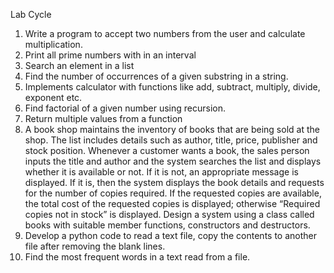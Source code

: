 Lab Cycle

1. Write a program to accept two numbers from the user and calculate multiplication.
2. Print all prime numbers with in an interval
3. Search an element in a list
4. Find the number of occurrences of a given substring in a string.
5. Implements calculator with functions like add, subtract, multiply, divide, exponent etc.
6. Find factorial of a given number using recursion.
7. Return multiple values from a function
8. A book shop maintains the inventory of books that are being sold at the shop. The list
includes details such as author, title, price, publisher and stock position. Whenever a customer
wants a book, the sales person inputs the title and author and the system searches the list and
displays whether it is available or not. If it is not, an appropriate message is displayed. If it is, then
the system displays the book details and requests for the number of copies required. If the
requested copies are available, the total cost of the requested copies is displayed; otherwise
“Required copies not in stock” is displayed.
Design a system using a class called books with suitable member functions, constructors and
destructors.
9. Develop a python code to read a text file, copy the contents to another file after removing
the blank lines.
10. Find the most frequent words in a text read from a file.

